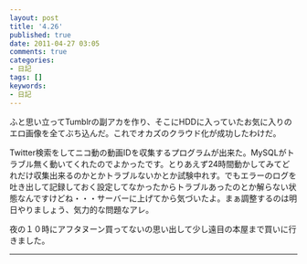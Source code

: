 ```yaml
---
layout: post
title: '4.26'
published: true
date: 2011-04-27 03:05
comments: true
categories:
- 日記
tags: []
keywords:
- 日記
---
```

ふと思い立ってTumblrの副アカを作り、そこにHDDに入っていたお気に入りのエロ画像を全てぶち込んだ。これでオカズのクラウド化が成功したわけだ。

Twitter検索をしてニコ動の動画IDを収集するプログラムが出来た。MySQLがトラブル無く動いてくれたのでよかったです。とりあえず24時間動かしてみてどれだけ収集出来るのかとかトラブルないかとか試験中れす。でもエラーのログを吐き出して記録しておく設定してなかったからトラブルあったのとか解らない状態なんですけどね・・・サーバーに上げてから気づいたよ。まぁ調整するのは明日やりましょう、気力的な問題なアレ。

夜の１０時にアフタヌーン買ってないの思い出して少し遠目の本屋まで買いに行きました。

---

